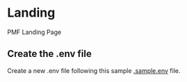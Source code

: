 # Landing
PMF Landing Page


## Create the .env file
Create a new .env file following this sample [.sample.env](./.sample.env) file.